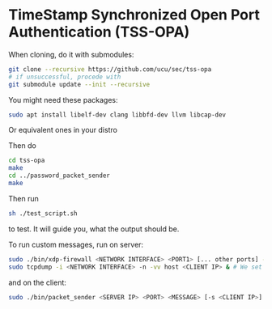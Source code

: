 # TimeStamp Synchronized Open Port Authentication (TSS-OPA)

When cloning, do it with submodules:

```sh
git clone --recursive https://github.com/ucu/sec/tss-opa
# if unsuccessful, procede with
git submodule update --init --recursive
```

You might need these packages:

```sh
sudo apt install libelf-dev clang libbfd-dev llvm libcap-dev
```

Or equivalent ones in your distro

Then do

```sh
cd tss-opa
make
cd ../password_packet_sender
make
```

Then run

```sh
sh ./test_script.sh
```

to test. It will guide you, what the output should be.

To run custom messages, run on server:

```sh
sudo ./bin/xdp-firewall <NETWORK INTERFACE> <PORT1> [... other ports] -S
sudo tcpdump -i <NETWORK INTERFACE> -n -vv host <CLIENT IP> & # We set host, so that there is not a huge stream of other packets
```

and on the client:

```sh
sudo ./bin/packet_sender <SERVER IP> <PORT> <MESSAGE> [-s <CLIENT IP>] # client ip needed if you are sending outside of localhost
```
